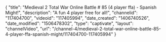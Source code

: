 {
    "title": "Medieval 2 Total War Online Battle # 85 (4 player ffa) - Spanish Might!",
    "description": "A fun 4 player free for all!",
    "channelid": "117404700",
    "videoid": "117405994",
    "date_created": "1406740526",
    "date_modified": "1506478302",
    "type": "captivate",
    "layout": "channelVideo",
    "url": "\/channel-4\/medieval-2-total-war-online-battle-85-4-player-ffa-spanish-might\/117404700-117405994"
}